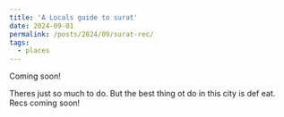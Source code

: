 ```yaml
---
title: 'A Locals guide to surat'
date: 2024-09-01
permalink: /posts/2024/09/surat-rec/
tags:
  - places
---
```


Coming soon!

Theres just so much to do. But the best thing ot do in this city is def eat. 
Recs coming soon!